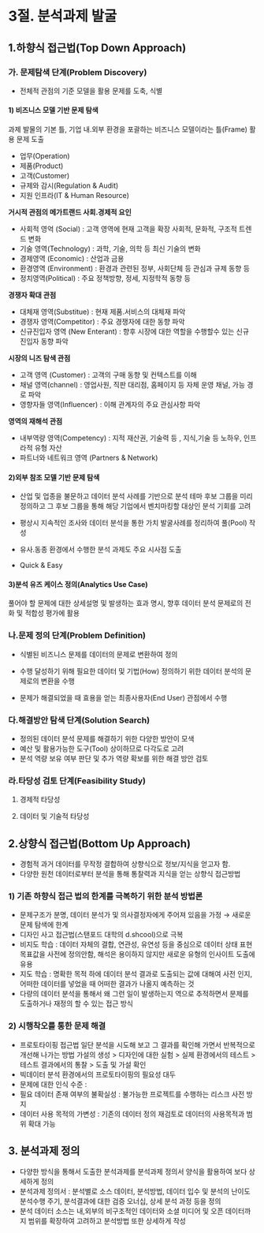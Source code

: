 # 3절. 분석과제 발굴

## 1.하향식 접근법(Top Down Approach)


### 가. 문제탐색 단계(Problem Discovery)
- 전체적 관점의 기준 모델을 활용 문제를 도축, 식별

#### 1) 비즈니스 모델 기반 문제 탐색

과제 발물의 기본 틀, 기업 내.외부 환경을 포괄하는 비즈니스 모델이라는 틀(Frame) 활용 문제 도출
* 업무(Operation)
* 제품(Product)
* 고객(Customer)
* 규제와 감시(Regulation & Audit)
* 지원 인프라(IT & Human Resource)

__거시적 관점의 메가트랜드 사회.경제적 요인__
- 사회적 영억 (Social) : 고객 영역에 현재 고객을 확장 사회적, 문화적, 구조적 트렌드 변화
- 기술 영역(Technology) : 과학, 기술, 의학 등 최신 기술의 변화
- 경제영역 (Economic) : 산업과 금용
- 환경영역 (Environment) : 환경과 관련된 정부, 사회단체 등 관심과 규제 동향 등
- 정치영역(Political) : 주요 정책방향, 정세, 지정학적 동향 등

__경쟁자 확대 관점__
- 대체재 영역(Substitue) : 현재 제품.서비스의 대체재 파악
- 경쟁자 영역(Competitor) : 주요 경쟁자에 대한 동향 파악
- 신규진입자 영역 (New Enterant) : 향후 시장에 대한 역할을 수행할수 있는 신규 진입자 동향 파악

__시장의 니즈 탐색 관점__
- 고객 영역 (Customer) : 고객의 구매 동향 및 컨텍스트를 이해
- 채널 영역(channel) : 영업사원, 직판 대리점, 홈페이지 등 자체 운영 채널, 가능 경로 파악
- 영향자들 영역(Influencer) : 이해 관계자의 주요 관심사항 파악

__영역의 재해석 관점__
- 내부역량 영역(Competency) : 지적 재산권, 기술력 등 , 지식,기술 등 노하우, 인프라적 유형 자산
- 파트너와 네트워크 영역 (Partners & Network)

#### 2)외부 참조 모델 기반 문제 탐색

- 산업 및 업종을 불문하고 데이터 분석 사례를 기반으로 분석 테마 후보 그룹을 미리 정의하고 그 후보 그룹을 통해 해당 기업에서 벤치마킹할 대상인 분석 기회를 고려
- 평상시 지속적인 조사와 데이터 분석을 통한 가치 발굴사례를 정리하여 풀(Pool) 작성

- 유사.동종 환경에서 수행한 분석 과제도 주요 시사점 도출
- Quick & Easy

#### 3)분석 유즈 케이스 정의(Analytics Use Case)

풀어야 할 문제에 대한 상세설명 및 발생하는 효과 명시, 향후 데이터 분석 문제로의 전화 및 적합성 평가에 활용

### 나.문제 정의 단계(Problem Definition)

- 식별된 비즈니스 문제를 데이터의 문제로 변환하여 정의
- 수행 달성하기 위해 필요한 데이터 및 기법(How) 정의하기 위한 데이터 분석의 문제로의 변환을 수행

- 문제가 해결되었을 때 효용을 얻는 최종사용자(End User) 관점에서 수행

### 다.해결방안 탐색 단계(Solution Search)

- 정의된 데이터 분석 문제를 해결하기 위한 다양한 방안이 모색
- 예산 및 활용가능한 도구(Tool) 상이하므로 다각도로 고려
- 분석 역량 보유 여부 판단 및 추가 역량 확보를 위한 해결 방안 검토

### 라.타당성 검토 단계(Feasibility Study)

 1) 경제적 타당성

 2) 데이터 및 기술적 타당성

## 2.상향식 접근법(Bottom Up Approach)

- 경험적 과거 데이터를 무작정 결합하여 상향식으로 정보/지식을 얻고자 함.
- 다양한 원천 데이터로부터 분석을 통해 통찰력과 지식을 얻는 상향식 접근방법

### 1) 기존 하향식 접근 법의 한계를 극복하기 위한 분석 방법론

- 문제구조가 분명, 데이터 분석가 및 의사결정자에게 주어져 있음을 가정 → 새로운 문제 탐색에 한계
- 디자인 사고 접근법(스탠포드 대학의 d.shcool)으로 극복
- 비지도 학습 : 데이터 자체의 결합, 연관성, 유연성 등을 중심으로 데이터 상태 표현
    목표값을 사전에 정의안함, 해석은 용이하지 않지만 새로운 유형의 인사이트 도출에 유용
- 지도 학습 : 명확한 목적 하에 데이터 분석
   결과로 도출되는 값에 대해여 사전 인지, 어떠한 데이터를 넣었을 때 어떠한 결과가 나올지 예측하는 것
- 다량의 데이터 분석을 통해서 왜 그런 일이 발생하는지 역으로 추적하면서 문제를 도출하거나 재정의 할 수 있는 접근 방식


### 2) 시행착오를 통한 문제 해결

- 프로토타이핑 접근법
  일단 분석을 시도해 보고 그 결과를 확인해 가면서 반복적으로 개선해 나가는 방법
  가설의 생성 > 디자인에 대한 실험 > 실제 환경에서의 테스트 > 테스트 결과에서의 통찰 > 도출 및 가설 확인
- 빅데이터 분석 환경에서의 프로토타이핑의 필요성 대두
- 문제에 대한 인식 수준 :
- 필요 데이터 존재 여부의 불확실성 : 불가능한 프로젝트를 수행하는 리스크 사전 방지
- 데이터 사용 목적의 가변성 : 기존의 데이터 정의 재검토로 데이터의 사용목적과 범위 확대 가능



## 3. 분석과제 정의

- 다양한 방식을 통해서 도출한 분석과제를 분석과제 정의서 양식을 활용하여 보다 상세하게 정의
- 분석과제 정의서 : 분석별로 소스 데이터, 분석방법, 데이터 입수 및 분석의 난이도 분석수행 주기, 분석결과에 대한 검증 오너십, 상세 분석 과정 등을 정의
- 분석 데이터 소스는 내,외부의 비구조적인 데이터와 소셜 미디어 및 오픈 데이터까지 범위를 확장하여 고려하고 분석방법 또한 상세하게 작성
